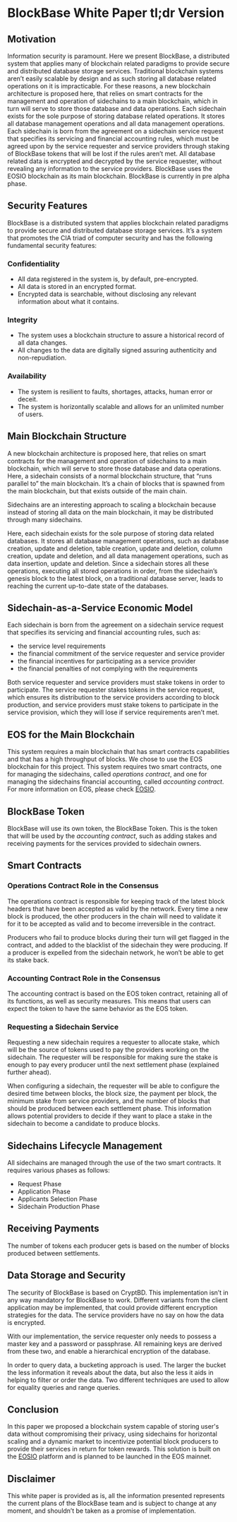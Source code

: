 # BlockBase White Paper tl;dr Version
## Motivation
Information security is paramount. Here we present BlockBase, a distributed system that applies many of blockchain related paradigms to provide secure and distributed database storage services. Traditional blockchain systems aren’t easily scalable by design and as such storing all database related operations on it is impracticable. For these reasons, a new blockchain architecture is proposed here, that relies on smart contracts for the management and operation of sidechains to a main blockchain, which in turn will serve to store those database and data operations. Each sidechain exists for the sole purpose of storing database related operations. It stores all database management operations and all data management operations.
Each sidechain is born from the agreement on a sidechain service request that specifies its servicing and financial accounting rules, which must be agreed upon by the service requester and service providers through staking of BlockBase tokens that will be lost if the rules aren’t met. 
All database related data is encrypted and decrypted by the service requester, without revealing any information to the service providers. BlockBase uses the EOSIO blockchain as its main blockchain. BlockBase is currently in pre alpha phase.

## Security Features
BlockBase is a distributed system that applies blockchain related paradigms to provide secure and distributed database storage services. It’s a system that promotes the CIA triad of computer security and has the following fundamental security features:

### Confidentiality
* All data registered in the system is, by default, pre-encrypted.
* All data is stored in an encrypted format.
* Encrypted data is searchable, without disclosing any relevant information about what it contains.

### Integrity
* The system uses a blockchain structure to assure a historical record of all data changes.
* All changes to the data are digitally signed assuring authenticity and non-repudiation.

### Availability
* The system is resilient to faults, shortages, attacks, human error or deceit.
* The system is horizontally scalable and allows for an unlimited number of users.

## Main Blockchain Structure
A new blockchain architecture is proposed here, that relies on smart contracts for the management and operation of sidechains to a main blockchain, which will serve to store those database and data operations. Here, a sidechain consists of a normal blockchain structure, that “runs parallel to” the main blockchain. It’s a chain of blocks that is spawned from the main blockchain, but that exists outside of the main chain.

Sidechains are an interesting approach to scaling a blockchain because instead of storing all data on the main blockchain, it may be distributed through many sidechains.

Here, each sidechain exists for the sole purpose of storing data related databases. It stores all database management operations, such as database creation, update and deletion, table creation, update and deletion, column creation, update and deletion, and all data management operations, such as data insertion, update and deletion. Since a sidechain stores all these operations, executing all stored operations in order, from the sidechain’s genesis block to the latest block, on a traditional database server, leads to reaching the current up-to-date state of the databases.

## Sidechain-as-a-Service Economic Model
Each sidechain is born from the agreement on a sidechain service request that specifies its servicing and financial accounting rules, such as: 
* the service level requirements
* the financial commitment of the service requester and service provider
* the financial incentives for participating as a service provider
* the financial penalties of not complying with the requirements 

Both service requester and service providers must stake tokens in order to participate. The service requester stakes tokens in the service request, which ensures its distribution to the service providers according to block production, and service providers must stake tokens to participate in the service provision, which they will lose if service requirements aren’t met.

## EOS for the Main Blockchain
This system requires a main blockchain that has smart contracts capabilities and that has a high throughput of blocks. We chose to use the EOS blockchain for this project. This system requires two smart contracts, one for managing the sidechains, called *operations contract*, and one for managing the sidechains financial accounting, called *accounting contract*. For more information on EOS, please check [EOSIO](https://eos.io/).

## BlockBase Token
BlockBase will use its own token, the BlockBase Token. This is the token that will be used by the *accounting contract*, such as adding stakes and receiving payments for the services provided to sidechain owners.

## Smart Contracts
### Operations Contract Role in the Consensus
The operations contract is responsible for keeping track of the latest block headers that have been accepted as valid by the network. Every time a new block is produced, the other producers in the chain will need to validate it for it to be accepted as valid and to become irreversible in the contract.

Producers who fail to produce blocks during their turn will get flagged in the contract, and added to the blacklist of the sidechain they were producing. If a producer is expelled from the sidechain network, he won’t be able to get its stake back.

### Accounting Contract Role in the Consensus
The accounting contract is based on the EOS token contract, retaining all of its functions, as well as security measures. This means that users can expect the token to have the same behavior as the EOS token.

### Requesting a Sidechain Service
Requesting a new sidechain requires a requester to allocate stake, which will be the source of tokens used to pay the providers working on the sidechain. The requester will be responsible for making sure the stake is enough to pay every producer until the next settlement phase (explained further ahead).

When configuring a sidechain, the requester will be able to configure the desired time between blocks, the block size, the payment per block, the minimum stake from service providers, and the number of blocks that should be produced between each settlement phase. This information allows potential providers to decide if they want to place a stake in the sidechain to become a candidate to produce blocks.

## Sidechains Lifecycle Management
All sidechains are managed through the use of the two smart contracts. It requires various phases as follows:
* Request Phase
* Application Phase
* Applicants Selection Phase
* Sidechain Production Phase

## Receiving Payments
The number of tokens each producer gets is based on the number of blocks produced between settlements.

## Data Storage and Security

The security of BlockBase is based on CryptBD. This implementation isn’t in any way mandatory for BlockBase to work. Different variants from the client application may be implemented, that could provide different encryption strategies for the data. The service providers have no say on how the data is encrypted.

With our implementation, the service requester only needs to possess a master key and a password or passphrase. All remaining keys are derived from these two, and enable a hierarchical encryption of the database.

In order to query data, a bucketing approach is used. The larger the bucket the less information it reveals about the data, but also the less it aids in helping to filter or order the data. Two different techniques are used to allow for equality queries and range queries.


## Conclusion
In this paper we proposed a blockchain system capable of storing user's data without compromising their privacy, using sidechains for horizontal scaling and a dynamic market to incentivize potential block producers to provide their services in return for token rewards. This solution is built on the [EOSIO](https://eos.io) platform and is planned to be launched in the EOS mainnet.

## Disclaimer
This white paper is provided as is, all the information presented represents the current plans of the BlockBase team and is subject to change at any moment, and shouldn’t be taken as a promise of implementation.

